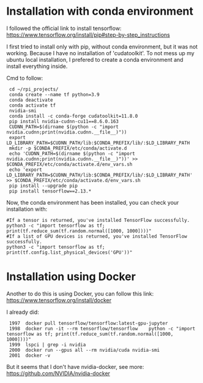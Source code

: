# Installation with conda environment
I followed the official link to install tensorflow: https://www.tensorflow.org/install/pip#step-by-step_instructions

I first tried to install only with pip, without conda environment, but it was not working. Because I have no installation of 'cudatoolkit'. To not mess up my ubuntu local installation, I prefered to create a conda environment and install everything inside. 

Cmd to follow: 
```
 cd ~/rpi_projects/
 conda create --name tf python=3.9
 conda deactivate
 conda activate tf
 nvidia-smi
 conda install -c conda-forge cudatoolkit=11.8.0
 pip install nvidia-cudnn-cu11==8.6.0.163
 CUDNN_PATH=$(dirname $(python -c "import nvidia.cudnn;print(nvidia.cudnn.__file__)"))
 export LD_LIBRARY_PATH=$CUDNN_PATH/lib:$CONDA_PREFIX/lib/:$LD_LIBRARY_PATH
 mkdir -p $CONDA_PREFIX/etc/conda/activate.d
 echo 'CUDNN_PATH=$(dirname $(python -c "import nvidia.cudnn;print(nvidia.cudnn.__file__)"))' >> $CONDA_PREFIX/etc/conda/activate.d/env_vars.sh
 echo 'export LD_LIBRARY_PATH=$CUDNN_PATH/lib:$CONDA_PREFIX/lib/:$LD_LIBRARY_PATH' >> $CONDA_PREFIX/etc/conda/activate.d/env_vars.sh
 pip install --upgrade pip
 pip install tensorflow==2.13.*
 ```
 Now, the conda environment has been installed, you can check your installation with: 
 ```
 #If a tensor is returned, you've installed TensorFlow successfully.
 python3 -c "import tensorflow as tf; print(tf.reduce_sum(tf.random.normal([1000, 1000])))"
 #If a list of GPU devices is returned, you've installed TensorFlow successfully.
 python3 -c "import tensorflow as tf; print(tf.config.list_physical_devices('GPU'))"
```



# Installation using Docker
Another to do this is using Docker, you can follow this link: https://www.tensorflow.org/install/docker 

I already did: 
```
 1997  docker pull tensorflow/tensorflow:latest-gpu-jupyter 
 1998  docker run -it --rm tensorflow/tensorflow    python -c "import tensorflow as tf; print(tf.reduce_sum(tf.random.normal([1000, 1000])))"
 1999  lspci | grep -i nvidia
 2000  docker run --gpus all --rm nvidia/cuda nvidia-smi
 2001  docker -v
```
But it seems that I don't have nvidia-docker, see more: https://github.com/NVIDIA/nvidia-docker